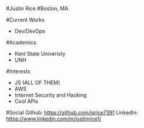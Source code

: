 #Justin Rice
#Boston, MA 

#Current Works
- Dev/DevOps

#Academics
- Kent State Univeristy
- UNH

#Interests
- JS (ALL OF THEM)
- AWS
- Internet Security and Hacking
- Cool APIs

#Social
Github: https://github.com/jsrice7391
LinkedIn: https://www.linkedin.com/in/justinrice1/



